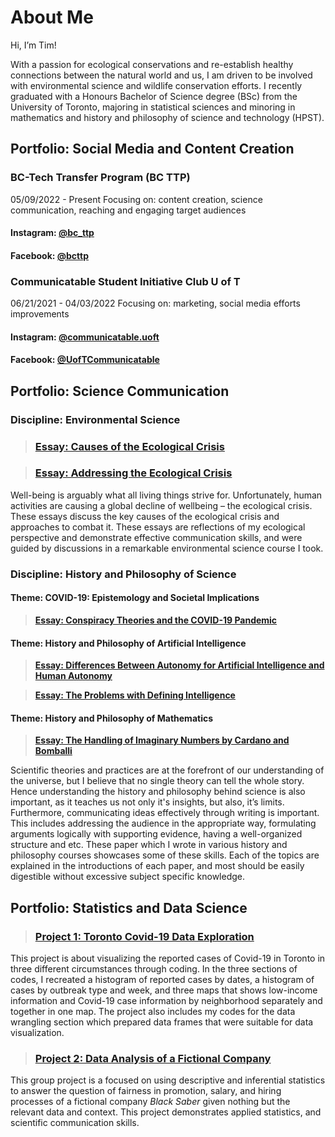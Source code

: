 # About Me

Hi, I’m Tim!

With a passion for ecological conservations and re-establish healthy connections between the natural world and us, I am driven to be involved with environmental science and wildlife conservation efforts. I recently graduated with a Honours Bachelor of Science degree (BSc) from the University of Toronto, majoring in statistical sciences and minoring in mathematics and history and philosophy of science and technology (HPST).

## Portfolio: Social Media and Content Creation

### BC-Tech Transfer Program (BC TTP)
05/09/2022 - Present
Focusing on: content creation, science communication, reaching and engaging target audiences

#### Instagram: [@bc_ttp](https://www.instagram.com/bc_ttp/)
#### Facebook: [@bcttp](https://www.facebook.com/bcttp/)

### Communicatable Student Initiative Club U of T
06/21/2021 - 04/03/2022
Focusing on: marketing, social media efforts improvements

#### Instagram: [@communicatable.uoft](https://www.instagram.com/communicatable.uoft/)
#### Facebook: [@UofTCommunicatable](https://www.facebook.com/UofTCommunicatable/)

## Portfolio: Science Communication

### Discipline: Environmental Science

> ### [Essay: Causes of the Ecological Crisis](https://github.com/Not20913/TimWang/blob/341c1c956fee50336339cb225bb6d832176c5202/Tim%20Wang%20-%20Causes%20of%20the%20Ecological%20Crisis.pdf)

> ### [Essay: Addressing the Ecological Crisis](https://github.com/Not20913/TimWang/blob/341c1c956fee50336339cb225bb6d832176c5202/Tim%20Wang%20-%20Addressing%20the%20Ecological%20Crisis.pdf)

Well-being is arguably what all living things strive for. Unfortunately, human activities are causing a global decline of wellbeing – the ecological crisis. These essays discuss the key causes of the ecological crisis and approaches to combat it. These essays are reflections of my ecological perspective and demonstrate effective communication skills, and were guided by discussions in a remarkable environmental science course I took.

###  Discipline: History and Philosophy of Science

#### Theme: COVID-19: Epistemology and Societal Implications

> [**Essay: Conspiracy Theories and the COVID-19 Pandemic**](https://github.com/Not20913/TimWang/blob/13ef4548b96b3404142d8ad4ec4d5e1b6b3704af/HPS371%20Long%20Essay.pdf)

#### Theme: History and Philosophy of Artificial Intelligence

> [**Essay: Differences Between Autonomy for Artificial Intelligence and Human Autonomy**](https://github.com/Not20913/TimWang/blob/main/Tim%20Wang%20-%20Autonomy%20for%20AI%20and%20Human%20Autonomy.pdf) 

> [**Essay: The Problems with Defining Intelligence**](https://github.com/Not20913/TimWang/blob/main/Tim%20Wang%20-%20The%20Problems%20with%20Defining%20Intelligence.pdf) 

#### Theme: History and Philosophy of Mathematics

> [**Essay: The Handling of Imaginary Numbers by Cardano and Bomballi**](https://github.com/Not20913/TimWang/blob/main/Tim%20Wang%20-%20The%20Handling%20of%20Imaginary%20Numbers%20of%20Cardano%20and%20Bombelli.pdf)

Scientific theories and practices are at the forefront of our understanding of the universe, but I believe that no single theory can tell the whole story. Hence understanding the history and philosophy behind science is also important, as it teaches us not only it's insights, but also, it’s limits. Furthermore, communicating ideas effectively through writing is important. This includes addressing the audience in the appropriate way, formulating arguments logically with supporting evidence, having a well-organized structure and etc. These paper which I wrote in various history and philosophy courses showcases some of these skills. Each of the topics are explained in the introductions of each paper, and most should be easily digestible without excessive subject specific knowledge. 

## Portfolio: Statistics and Data Science

> ### [Project 1: Toronto Covid-19 Data Exploration](https://github.com/Not20913/PCV/blob/main/sta303_data-exploration_task_completed.pdf)

This project is about visualizing the reported cases of Covid-19 in Toronto in three different circumstances through coding. In the three sections of codes, I recreated a histogram of reported cases by dates, a histogram of cases by outbreak type and week, and three maps that shows low-income information and Covid-19 case information by neighborhood separately and together in one map. The project also includes my codes for the data wrangling section which prepared data frames that were suitable for data visualization.

> ### [Project 2: Data Analysis of a Fictional Company](https://github.com/Not20913/TimWang/blob/main/STA303%20Final%20Project.pdf)

This group project is a focused on using descriptive and inferential statistics to answer the question of fairness in promotion, salary, and hiring processes of a fictional company *Black Saber* given nothing but the relevant data and context. This project demonstrates applied statistics, and scientific communication skills.
